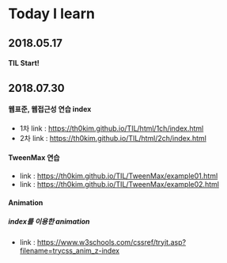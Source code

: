 # Today I learn
## 2018.05.17 
#### TIL Start!
## 2018.07.30
#### 웹표준, 웹접근성 연습 index
 - 1차 link : https://th0kim.github.io/TIL/html/1ch/index.html 
 - 2차 link : https://th0kim.github.io/TIL/html/2ch/index.html 

#### TweenMax 연습
 - link : https://th0kim.github.io/TIL/TweenMax/example01.html
 - link : https://th0kim.github.io/TIL/TweenMax/example02.html


#### Animation
 ##### index를 이용한 animation 
 - link : https://www.w3schools.com/cssref/tryit.asp?filename=trycss_anim_z-index
